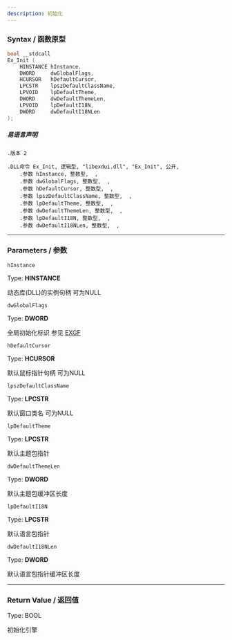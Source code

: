 ```yaml
---
description: 初始化
---
```


### Syntax / 函数原型

```C++
bool __stdcall 
Ex_Init (
    HINSTANCE hInstance,
    DWORD     dwGlobalFlags,
    HCURSOR   hDefaultCursor,
    LPCSTR    lpszDefaultClassName,
    LPVOID    lpDefaultTheme,
    DWORD     dwDefaultThemeLen,
    LPVOID    lpDefaultI18N,
    DWORD     dwDefaultI18NLen
);
```

##### 易语言声明

```Elang
.版本 2

.DLL命令 Ex_Init, 逻辑型, "libexdui.dll", "Ex_Init", 公开,
    .参数 hInstance, 整数型,  ,
    .参数 dwGlobalFlags, 整数型,  ,
    .参数 hDefaultCursor, 整数型,  ,
    .参数 lpszDefaultClassName, 整数型,  ,
    .参数 lpDefaultTheme, 整数型,  ,
    .参数 dwDefaultThemeLen, 整数型,  ,
    .参数 lpDefaultI18N, 整数型,  ,
    .参数 dwDefaultI18NLen, 整数型,  ,
```

---

### Parameters / 参数

`hInstance`

Type: **HINSTANCE**

动态库(DLL)的实例句柄 可为NULL

`dwGlobalFlags`

Type: **DWORD**

全局初始化标识 参见 [EXGF](../../const/EXGF.md)

`hDefaultCursor`

Type: **HCURSOR**

默认鼠标指针句柄 可为NULL

`lpszDefaultClassName`

Type: **LPCSTR**

默认窗口类名 可为NULL

`lpDefaultTheme`

Type: **LPCSTR**

默认主题包指针

`dwDefaultThemeLen`

Type: **DWORD**

默认主题包缓冲区长度

`lpDefaultI18N`

Type: **LPCSTR**

默认语言包指针 

`dwDefaultI18NLen`

Type: **DWORD**

默认语言包指针缓冲区长度

---

### Return Value / 返回值

Type: BOOL

初始化引擎